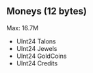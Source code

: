 ## Moneys (12 bytes)

Max: 16.7M

* UInt24 Talons
* UInt24 Jewels
* UInt24 GoldCoins
* UInt24 Credits
